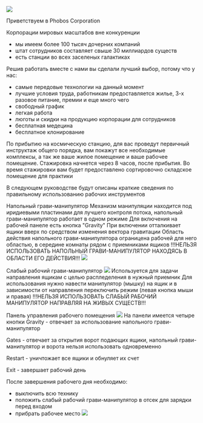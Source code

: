 ![](https://i.postimg.cc/wjQ84MRF/hhhhh2.png)

Приветствуем в Phobos Corporation

Корпорации мировых масштабов вне конкуренции

- мы имеем более 100 тысяч дочерних компаний
- штат сотрудников составляет свыше 30 миллиардов существ
- есть станции во всех заселеных галактиках

Решив работать вместе с нами вы сделали лучший выбор, потому что у нас:
- самые передовые технологии на данный момент
- лучшие условия труда, работникам предоставляется жилье, 3-х разовое питание, премии и еще много чего
- свободный график
- легкая работа
- люготы и скидки на продукцию корпорации для сотрудников
- бесплатная медецина
- бесплатное клонирование

По прибытию на космическую станцию, для вас проведут первичный инструктаж общего порядка, вам покажут все необходимые комплексы, а так же ваше жилое помещение и ваше рабочее помещение. Стажировка начнется через 8 часов, после прибытия.
Во время стажировки вам будет предоставлено сортировочно складское помещение для практики

В следующем руководстве будут описаны краткие сведения по правильному использованию рабочих инструментов

Напольный грави-манипулятор
Механизм манипуляции находится под иридиевыми пластинами для лучшего контроля потока, напольный грави-манипулятор работает в одном режиме
Для включения на рабочей панеле есть кнопка "Gravity"
При включении отталкивает ящики вверх по средством изменения вектора гравитации
Область действия напольного грави-манипулятора ограницена рабочей для него областью, в середине комнаты рядом с приемниками ящиков
!!!НЕЛЬЗЯ ИСПОЛЬЗОВАТЬ НАПОЛЬНЫЙ ГРАВИ-МАНИПУЛЯТОР НАХОДЯСЬ В ОБЛАСТИ ЕГО ДЕЙСТВИЯ!!!
![](https://i.postimg.cc/pd8HQCYh/image.png)

Слабый рабочий грави-манипулятор
![](https://i.postimg.cc/4yK6SY80/4-D4e-Kbt-ITC-zzgte-OYy-ZPg.png)
Используется для задачи направления ящикам с целью распледеления в нужный приемник
Для использования нужно навести манипулятор (мышку) на ящик и в зависимости от направления переключить режим (левая кнопка мыши и правая)
!!!НЕЛЬЗЯ ИСПОЛЬЗОВАТЬ СЛАБЫЙ РАБОЧИЙ МАНИПУЛЯТОР НАПРАВЛЯЯ НА ЖИВЫХ СУЩЕСТВ!!! 

Панель управления рабочего помещения
![](https://i.postimg.cc/k4k5cGLw/image.png)
На панели имеется четыре кнопки
Gravity - отвечает за использование напольного грави-манипулятор

Gates - отвечает за открытия ворот подающих ящики, напольный грави-манипулятор и ворота нельзя использовать одновременно

Restart - уничтожает все ящики и обнуляет их счет

Exit - завершает рабочий день


После завершения рабочего дня необходимо:
- выключить всю технику
- положить слабый рабочий грави-манипулятор в отсек для зарядки перед входом
- прибрать рабочее место
![](https://i.postimg.cc/wjQ84MRF/hhhhh2.png)
